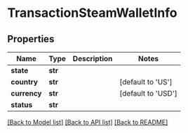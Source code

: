 # TransactionSteamWalletInfo


## Properties
Name | Type | Description | Notes
------------ | ------------- | ------------- | -------------
**state** | **str** |  | 
**country** | **str** |  | [default to 'US']
**currency** | **str** |  | [default to 'USD']
**status** | **str** |  | 

[[Back to Model list]](../README.md#documentation-for-models) [[Back to API list]](../README.md#documentation-for-api-endpoints) [[Back to README]](../README.md)


